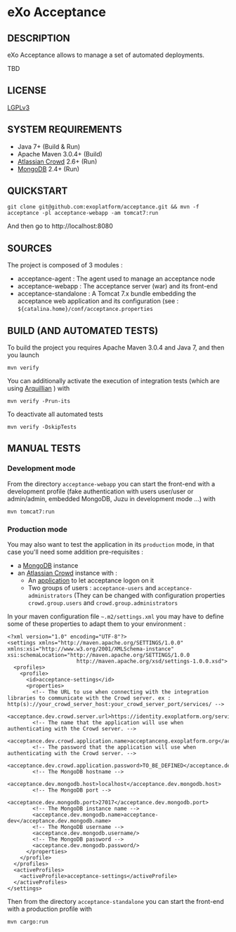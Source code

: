 eXo Acceptance
==============

## DESCRIPTION

eXo Acceptance allows to manage a set of automated deployments.

TBD

## LICENSE

[LGPLv3](http://www.gnu.org/licenses/lgpl.html)

## SYSTEM REQUIREMENTS

- Java 7+ (Build & Run)
- Apache Maven 3.0.4+ (Build)
- [Atlassian Crowd](https://www.atlassian.com/software/crowd/) 2.6+ (Run)
- [MongoDB](http://www.mongodb.org/) 2.4+ (Run)

## QUICKSTART

    git clone git@github.com:exoplatform/acceptance.git && mvn -f acceptance -pl acceptance-webapp -am tomcat7:run

And then go to http://localhost:8080

## SOURCES

The project is composed of 3 modules :

- acceptance-agent : The agent used to manage an acceptance node
- acceptance-webapp : The acceptance server (war) and its front-end
- acceptance-standalone : A Tomcat 7.x bundle embedding the acceptance web application and its configuration (see : ```${catalina.home}/conf/acceptance.properties```

## BUILD (AND AUTOMATED TESTS)

To build the project you requires Apache Maven 3.0.4 and Java 7, and then you launch

    mvn verify

You can additionally activate the execution of integration tests (which are using [Arquillian](http://arquillian.org/) ) with

    mvn verify -Prun-its

To deactivate all automated tests

    mvn verify -DskipTests

## MANUAL TESTS

### Development mode

From the directory ```acceptance-webapp``` you can start the front-end with a development profile (fake authentication with users user/user or admin/admin, embedded MongoDB, Juzu in development mode ...) with

    mvn tomcat7:run

### Production mode

You may also want to test the application in its ```production``` mode, in that case you'll need some addition pre-requisites :

- a [MongoDB](http://www.mongodb.org/) instance
- an [Atlassian Crowd](https://www.atlassian.com/software/crowd/) instance with :
  - An [application](https://confluence.atlassian.com/display/CROWD/Adding+an+Application) to let acceptance logon on it
  - Two groups of users : ```acceptance-users``` and ```acceptance-administrators``` (They can be changed with configuration properties ```crowd.group.users``` and ```crowd.group.administrators```

In your maven configuration file ```~.m2/settings.xml``` you may have to define some of these properties to adapt them to your environment :

    <?xml version="1.0" encoding="UTF-8"?>
    <settings xmlns="http://maven.apache.org/SETTINGS/1.0.0" xmlns:xsi="http://www.w3.org/2001/XMLSchema-instance" xsi:schemaLocation="http://maven.apache.org/SETTINGS/1.0.0
                          http://maven.apache.org/xsd/settings-1.0.0.xsd">
      <profiles>
        <profile>
          <id>acceptance-settings</id>
          <properties>
            <!-- The URL to use when connecting with the integration libraries to communicate with the Crowd server. ex : http(s)://your_crowd_server_host:your_crowd_server_port/services/ -->
            <acceptance.dev.crowd.server.url>https://identity.exoplatform.org/services/</acceptance.dev.crowd.server.url>
            <!-- The name that the application will use when authenticating with the Crowd server. -->
            <acceptance.dev.crowd.application.name>acceptanceng.exoplatform.org</acceptance.dev.crowd.application.name>
            <!-- The password that the application will use when authenticating with the Crowd server. -->
            <acceptance.dev.crowd.application.password>TO_BE_DEFINED</acceptance.dev.crowd.application.password>
            <!-- The MongoDB hostname -->
            <acceptance.dev.mongodb.host>localhost</acceptance.dev.mongodb.host>
            <!-- The MongoDB port -->
            <acceptance.dev.mongodb.port>27017</acceptance.dev.mongodb.port>
            <!-- The MongoDB instance name -->
            <acceptance.dev.mongodb.name>acceptance-dev</acceptance.dev.mongodb.name>
            <!-- The MongoDB username -->
            <acceptance.dev.mongodb.username/>
            <!-- The MongoDB password -->
            <acceptance.dev.mongodb.password/>
          </properties>
        </profile>
      </profiles>
      <activeProfiles>
        <activeProfile>acceptance-settings</activeProfile>
      </activeProfiles>
    </settings>

Then from the directory ```acceptance-standalone``` you can start the front-end with a production profile with

    mvn cargo:run


